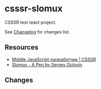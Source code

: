# csssr-slomux

CSSSR test react project.

See [Changelog](CHANGELOG.md) for changes list.

## Resources

- [Middle JavaScript-разработчик | CSSSR](https://csssr.com/ru/jobs/middle-js-developer)
- [Slomux - A Pen by Sergey Golovin](https://codepen.io/daynin/pen/KXemyg)

## Changes

